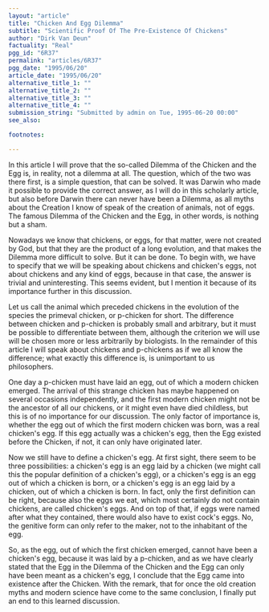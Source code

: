 ```yaml
---
layout: "article"
title: "Chicken And Egg Dilemma"
subtitle: "Scientific Proof Of The Pre-Existence Of Chickens"
author: "Dirk Van Deun"
factuality: "Real"
pgg_id: "6R37"
permalink: "articles/6R37"
pgg_date: "1995/06/20"
article_date: "1995/06/20"
alternative_title_1: ""
alternative_title_2: ""
alternative_title_3: ""
alternative_title_4: ""
submission_string: "Submitted by admin on Tue, 1995-06-20 00:00"
see_also:

footnotes: 

---
```

<div>
<p>In this article I will prove that the so-called Dilemma of the Chicken and the Egg is, in reality, not a dilemma at all. The question, which of the two was there first, is a simple question, that can be solved. It was Darwin who made it possible to provide the correct answer, as I will do in this scholarly article, but also before Darwin there can never have been a Dilemma, as all myths about the Creation I know of speak of the creation of animals, not of eggs. The famous Dilemma of the Chicken and the Egg, in other words, is nothing but a sham.</p>
<p>Nowadays we know that chickens, or eggs, for that matter, were not created by God, but that they are the product of a long evolution, and that makes the Dilemma more difficult to solve. But it can be done. To begin with, we have to specify that we will be speaking about chickens and chicken's eggs, not about chickens and any kind of eggs, because in that case, the answer is trivial and uninteresting. This seems evident, but I mention it because of its importance further in this discussion.</p>
<p>Let us call the animal which preceded chickens in the evolution of the species the primeval chicken, or p-chicken for short. The difference between chicken and p-chicken is probably small and arbitrary, but it must be possible to differentiate between them, although the criterion we will use will be chosen more or less arbitrarily by biologists. In the remainder of this article I will speak about chickens and p-chickens as if we all know the difference; what exactly this difference is, is unimportant to us philosophers.</p>
<p>One day a p-chicken must have laid an egg, out of which a modern chicken emerged. The arrival of this strange chicken has maybe happened on several occasions independently, and the first modern chicken might not be the ancestor of all our chickens, or it might even have died childless, but this is of no importance for our discussion. The only factor of importance is, whether the egg out of which the first modern chicken was born, was a real chicken's egg. If this egg actually was a chicken's egg, then the Egg existed before the Chicken, if not, it can only have originated later.</p>
<p>Now we still have to define a chicken's egg. At first sight, there seem to be three possibilities: a chicken's egg is an egg laid by a chicken (we might call this the popular definition of a chicken's egg), or a chicken's egg is an egg out of which a chicken is born, or a chicken's egg is an egg laid by a chicken, out of which a chicken is born. In fact, only the first definition can be right, because also the eggs we eat, which most certainly do not contain chickens, are called chicken's eggs. And on top of that, if eggs were named after what they contained, there would also have to exist cock's eggs. No, the genitive form can only refer to the maker, not to the inhabitant of the egg.</p>
<p>So, as the egg, out of which the first chicken emerged, cannot have been a chicken's egg, because it was laid by a p-chicken, and as we have clearly stated that the Egg in the Dilemma of the Chicken and the Egg can only have been meant as a chicken's egg, I conclude that the Egg came into existence after the Chicken. With the remark, that for once the old creation myths and modern science have come to the same conclusion, I finally put an end to this learned discussion. <!--Amazon_CLS_IM_END--></p>
</div>

